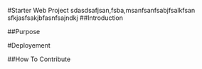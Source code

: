 #Starter Web Project
sdasdsafjsan,fsba,msanfsanfsabjfsalkfsan
sfkjasfsakjbfasnfsajndkj
##Introduction

##Purpose

#Deployement

##How To Contribute
